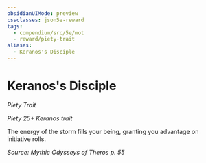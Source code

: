 ```yaml
---
obsidianUIMode: preview
cssclasses: json5e-reward
tags:
  - compendium/src/5e/mot
  - reward/piety-trait
aliases:
  - Keranos's Disciple
---
```

# Keranos's Disciple
*Piety Trait*  

*Piety 25+ Keranos trait*

The energy of the storm fills your being, granting you advantage on initiative rolls.

*Source: Mythic Odysseys of Theros p. 55*